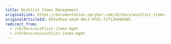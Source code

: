 ```yaml
---
title: Wishlist Items Management
originalLink: https://documentation.spryker.com/v5/docs/wishlist-items-mgmt
originalArticleId: 093a30ad-ada0-46c3-9fd1-f2f13b496685
redirect_from:
  - /v5/docs/wishlist-items-mgmt
  - /v5/docs/en/wishlist-items-mgmt
---
```



